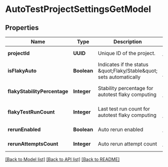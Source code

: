 # AutoTestProjectSettingsGetModel
## Properties

| Name | Type | Description | Notes |
|------------ | ------------- | ------------- | -------------|
| **projectId** | **UUID** | Unique ID of the project. | [default to null] |
| **isFlakyAuto** | **Boolean** | Indicates if the status \&quot;Flaky/Stable\&quot; sets automatically | [optional] [default to false] |
| **flakyStabilityPercentage** | **Integer** | Stability percentage for autotest flaky computing | [optional] [default to 100] |
| **flakyTestRunCount** | **Integer** | Last test run count for autotest flaky computing | [optional] [default to 100] |
| **rerunEnabled** | **Boolean** | Auto rerun enabled | [default to null] |
| **rerunAttemptsCount** | **Integer** | Auto rerun attempt count | [default to null] |

[[Back to Model list]](../README.md#documentation-for-models) [[Back to API list]](../README.md#documentation-for-api-endpoints) [[Back to README]](../README.md)

